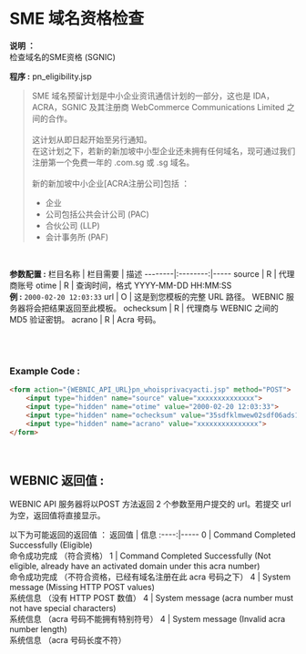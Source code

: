 # SME 域名资格检查

**说明 ：** <br> 
检查域名的SME资格 (SGNIC)

**程序 :** pn_eligibility.jsp

> SME 域名预留计划是中小企业资讯通信计划的一部分，这也是 IDA，ACRA，SGNIC 及其注册商 WebCommerce Communications Limited 之间的合作。<br><br>
> 这计划从即日起开始至另行通知。<br> 
在这计划之下，若新的新加坡中小型企业还未拥有任何域名，现可通过我们注册第一个免费一年的 .com.sg 或 .sg 域名。<br><br>
>新的新加坡中小企业[ACRA注册公司]包括 ： <ul><li>企业</li><li>公司包括公共会计公司 (PAC)</li><li>合伙公司 (LLP)</li><li>会计事务所 (PAF)</li></ul>
<br>

**参数配置 :**
栏目名称 | 栏目需要 | 描述
--------|:--------:|-----
source | R | 代理商账号
otime | R | 查询时间，格式 YYYY-MM-DD HH:MM:SS <br> **例 :** `2000-02-20 12:03:33`
url | O | 这是到您模板的完整 URL 路径。 WEBNIC 服务器将会把结果返回至此模板。
ochecksum | R | 代理商与 WEBNIC 之间的 MD5 验证密钥。
acrano | R | Acra 号码。

<br><br>

### Example Code :

```HTML
<form action="{WEBNIC_API_URL}pn_whoisprivacyacti.jsp" method="POST"> 
    <input type="hidden" name="source" value="xxxxxxxxxxxxxx"> 
    <input type="hidden" name="otime" value="2000-02-20 12:03:33"> 
    <input type="hidden" name="ochecksum" value="35sdfklmwew02sdf06ads1asd3"> 
    <input type="hidden" name="acrano" value="xxxxxxxxxxxxxxx">
</form>
```

<br>

WEBNIC 返回值 :
-----
WEBNIC API 服务器将以POST 方法返回 2 个参数至用户提交的 url。若提交 url 为空，返回值将直接显示。

以下为可能返回的返回值 ：
返回值 | 信息
:----:|-----
0 | Command Completed Successfully (Eligible) <br> 命令成功完成 （符合资格）
1 | Command Completed Successfully (Not eligible, already have an activated domain under this acra number) <br> 命令成功完成 （不符合资格，已经有域名注册在此 acra 号码之下）
4 | System message (Missing HTTP POST values) <br> 系统信息 （没有 HTTP POST 数值）
4 | System message (acra number must not have special characters) <br> 系统信息 （acra 号码不能拥有特别符号）
4 | System message (Invalid acra number length) <br> 系统信息 （acra 号码长度不符）
